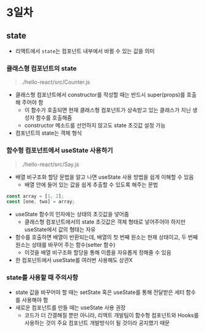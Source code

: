 # 3일차

## state
- 리액트에서 `state`는 컴포넌트 내부에서 바뀔 수 있는 값을 의미

### 클래스형 컴포넌트의 state
> ./hello-react/src/Counter.js
- 클래스형 컴포넌트에서 constructor를 작성할 때는 반드시 super(props)를 호출해 주어야 함
    + 이 함수가 호출되면 현재 클래스형 컴포넌트가 상속받고 있는 클래스가 지닌 생성자 함수를 호출해줌
    + constructor 메소드를 선언하지 않고도 state 초깃값 설정 가능
- 컴포넌트의 state는 객체 형식

### 함수형 컴포넌트에서 useState 사용하기
> ./hello-react/src/Say.js
- 배열 비구조화 할당 문법을 알고 나면 useState 사용 방법을 쉽게 이해할 수 있음
    + 배열 안에 들어 있는 값을 쉽게 추출할 수 있도록 해주는 문법
```js
const array = [1, 2];
const [one, two] = array;
```
- useState 함수의 인자에는 상태의 초깃값을 넣어줌
    + 클래스형 컴포넌트에서의 state 초깃값은 객체 형태로 넣어주어야 하지만 useState에서 값의 형태는 자유
- 함수를 호출하면 배열이 반환되는데, 배열의 첫 번째 원소는 현재 상태이고, 두 번째 원소는 상태를 바꾸어 주는 함수(setter 함수)
    + 이것을 배열 비구조화 할당을 통해 이름을 자유롭게 정해줄 수 있음
- 한 컴포넌트에서 useState를 여러번 사용해도 상관X

### state를 사용할 때 주의사항
- state 값을 바꾸어야 할 때는 setState 혹은 useState를 통해 전달받은 세터 함수를 사용해야 함
- 새로운 컴포넌트를 만들 때는 useState 사용 권장
    + 코드가 더 간결해질 뿐만 아니라, 리액트 개발팀이 함수형 컴포넌트와 Hooks를 사용하는 것이 주요 컴포넌트 개발방식이 될 것이라 공지했기 때문